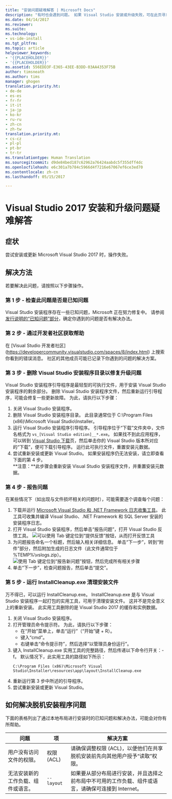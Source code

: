 ```yaml
---
title: "安装问题疑难解答 | Microsoft Docs"
description: "有时也会遇到问题。 如果 Visual Studio 安装或升级失败，可在此页寻求帮助。"
ms.date: 04/14/2017
ms.reviewer: 
ms.suite: 
ms.technology:
- vs-ide-install
ms.tgt_pltfrm: 
ms.topic: article
helpviewer_keywords:
- '{{PLACEHOLDER}}'
- '{{PLACEHOLDER}}'
ms.assetid: 556EDD3F-E365-43EE-B3DD-03AA4353F75B
author: timsneath
ms.author: tims
manager: ghogen
translation.priority.ht:
- de-de
- es-es
- fr-fr
- it-it
- ja-jp
- ko-kr
- ru-ru
- zh-cn
- zh-tw
translation.priority.mt:
- cs-cz
- pl-pl
- pt-br
- tr-tr
ms.translationtype: Human Translation
ms.sourcegitcommit: d9de84bed187c62962a76424aabdc5f355dff4dc
ms.openlocfilehash: e6c301a7b784c5966d4f7216e67067ef6ce3ed70
ms.contentlocale: zh-cn
ms.lasthandoff: 05/15/2017

---
```

# <a name="troubleshooting-visual-studio-2017-installation-and-upgrade-issues"></a>Visual Studio 2017 安装和升级问题疑难解答

## <a name="symptoms"></a>症状
尝试安装或更新 Microsoft Visual Studio 2017 时，操作失败。

## <a name="workaround"></a>解决方法
若要解决此问题，请按照以下步骤操作。

### <a name="step-1---check-whether-this-problem-is-a-known-issue"></a>第 1 步 - 检查此问题是否是已知问题
Visual Studio 安装程序存在一些已知问题，Microsoft 正在努力修复中。 请参阅[发行说明的“已知问题”部分](https://www.visualstudio.com/en-us/news/releasenotes/vs2017-relnotes#KIinstall)，确定你遇到的问题是否有解决办法。

### <a name="step-2---check-with-the-developer-community"></a>第 2 步 - 通过开发者社区获取帮助
在 [Visual Studio 开发者社区] (https://developercommunity.visualstudio.com/spaces/8/index.html) 上搜索你看到的错误消息。 社区的其他成员可能已记录下你遇到的问题的解决方案。

### <a name="step-3---delete-the-visual-studio-installer-directory-to-fix-upgrade-problems"></a>第 3 步 - 删除 Visual Studio 安装程序目录以修复升级问题
Visual Studio 安装程序引导程序是最轻型的可执行文件，用于安装 Visual Studio 安装程序的剩余部分。 删除 Visual Studio 安装程序文件，然后重新运行引导程序，可能会修复一些更新故障。 为此，请执行以下步骤：

1. 关闭 Visual Studio 安装程序。
2. 删除 Visual Studio 安装程序目录。 此目录通常位于 C:\Program Files (x86)\Microsoft Visual Studio\Installer。
3. 运行 Visual Studio 安装程序引导程序。 引导程序位于“下载”文件夹中，文件名格式为 ```vs_[Visual Studio edition]__*.exe```。 如果找不到此应用程序，可以转到 [Visual Studio 下载](https://www.visualstudio.com/downloads/)页，然后单击你的 Visual Studio 版本所对应的“下载”，便可下载引导程序。 运行此可执行文件，重置安装元数据。
4. 尝试重新安装或更新 Visual Studio。 如果安装程序仍无法安装，请立即查看下面的第 4 步。
<br/>**注意：**此步骤会重新安装 Visual Studio 安装程序文件，并重置安装元数据。

### <a name="step-4---report-a-problem"></a>第 4 步 - 报告问题
在某些情况下（如出现与文件损坏相关的问题时），可能需要逐个调查每个问题：

1. 下载并运行 [Microsoft Visual Studio 和 .NET Framework 日志收集工具](https://www.microsoft.com/en-us/download/details.aspx?id=12493)。 此工具可收集并编译 Visual Studio、.NET Framework 和 SQL Server 安装的安装程序日志。
2. 打开 Visual Studio 安装程序，然后单击“报告问题”，打开 Visual Studio 反馈工具。
![可以使用 Tab 键定位到“提供反馈”按钮，从而打开反馈工具](media/report-a-problem.png)
3. 为问题报告命名一个标题，然后输入相关详细信息。 单击“下一步”，转到“附件”部分，然后附加生成的日志文件（此文件通常位于 %TEMP%\vslogs.zip）。
![使用 Tab 键定位到“报告新问题”按钮，然后完成所有相关步骤](media/problem-report-details.png)
4. 单击“下一步”，检查问题报告，然后单击“提交”。

### <a name="step-5---run-installcleanupexe-to-clean-up-installation-files"></a>第 5 步 - 运行 InstallCleanup.exe 清理安装文件
万不得已，可以运行 InstallCleanup.exe。 InstallCleanup.exe 是与 Visual Studio 安装程序一起打包的实用工具，可用于清理安装文件。 这并不是完全意义上的重新安装。 此实用工具删除的是 Visual Studio 2017 的缓存和实例数据。

1. 关闭 Visual Studio 安装程序。
2. 打开管理员命令提示符。 为此，请执行以下步骤：
   * 在“开始”菜单上，单击“运行”（“开始”键 + R）。
   * 键入“cmd”。
   * 右键单击“命令提示符”，然后选择“以管理员身份运行”。
3. 键入 InstallCleanup.exe 实用工具的完整路径，然后传递以下命令行开关：-f。 默认情况下，此实用工具的路径如下所示：
   ```
   C:\Program Files (x86)\Microsoft Visual Studio\Installer\resources\app\layout\InstallCleanup.exe
   ```
4. 重新运行第 3 步中所述的引导程序。
5. 尝试重新安装或更新 Visual Studio。

## <a name="how-to-troubleshoot-an-offline-installer"></a>如何解决脱机安装程序问题
下面的表格列出了通过本地布局进行安装时的已知问题和解决办法，可能会对你有所帮助。

| 问题       | 项                   | 解决方案 |
| ----------- | ---------------------- | -------- |
| 用户没有访问文件的权限。 | 权限 (ACL) | 请确保调整权限 (ACL)，以便他们在共享脱机安装前先向其他用户授予“读取”权限。 |
| 无法安装新的工作负载、组件或语言。  | `--layout`  | 如果要从部分布局进行安装，并且选择之前布局中不可用的工作负载、组件或语言，请确保可连接到 Internet。 |

